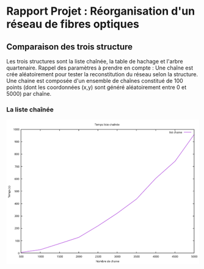 # **Rapport Projet : Réorganisation d'un réseau de fibres optiques**

## **Comparaison des trois structure**

Les trois structures sont la liste chaînée, la table de hachage et l'arbre quartenaire.
Rappel des paramètres à prendre en compte : Une chaîne est crée aléatoirement pour tester la reconstitution du réseau selon la structure. Une chaine est composée d'un ensemble de chaînes constitué de 100 points (dont les coordonnées (x,y) sont généré aléatoirement entre 0 et 5000) par chaîne.

### **La liste chaînée**

![chaine](time_list.svg)